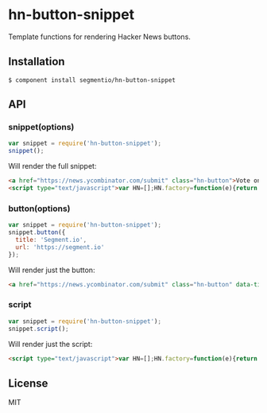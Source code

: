# hn-button-snippet

  Template functions for rendering Hacker News buttons.

## Installation

    $ component install segmentio/hn-button-snippet

## API
    
### snippet(options)
```js
var snippet = require('hn-button-snippet');
snippet();
```

Will render the full snippet:

```html
<a href="https://news.ycombinator.com/submit" class="hn-button">Vote on Hacker News</a>
<script type="text/javascript">var HN=[];HN.factory=function(e){return function(){HN.push([e].concat(Array.prototype.slice.call(arguments,0)))};},HN.on=HN.factory("on"),HN.once=HN.factory("once"),HN.off=HN.factory("off"),HN.emit=HN.factory("emit"),HN.load=function(){var e="hn-button.js";if(document.getElementById(e))return;var t=document.createElement("script");t.id=e,t.src="//hn-button.herokuapp.com/hn-button.js";var n=document.getElementsByTagName("script")[0];n.parentNode.insertBefore(t,n)},HN.load();</script>
```

### button(options)
```js
var snippet = require('hn-button-snippet');
snippet.button({
  title: 'Segment.io',
  url: 'https://segment.io'
});
```

Will render just the button:

```html
<a href="https://news.ycombinator.com/submit" class="hn-button" data-title="Test" data-url="https://segment.io">Vote on Hacker News</a>
```

### script
```js
var snippet = require('hn-button-snippet');
snippet.script();
```

Will render just the script:

```html
<script type="text/javascript">var HN=[];HN.factory=function(e){return function(){HN.push([e].concat(Array.prototype.slice.call(arguments,0)))};},HN.on=HN.factory("on"),HN.once=HN.factory("once"),HN.off=HN.factory("off"),HN.emit=HN.factory("emit"),HN.load=function(){var e="hn-button.js";if(document.getElementById(e))return;var t=document.createElement("script");t.id=e,t.src="//hn-button.herokuapp.com/hn-button.js";var n=document.getElementsByTagName("script")[0];n.parentNode.insertBefore(t,n)},HN.load();</script>
```

## License

  MIT
